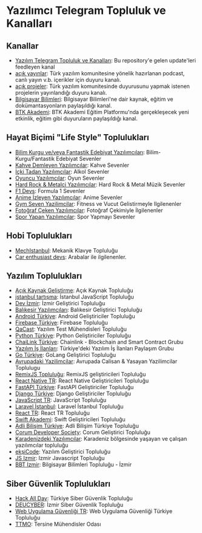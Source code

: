 # Yazılımcı Telegram Topluluk ve Kanalları

## Kanallar

- [Yazılım Telegram Topluluk ve Kanalları](https://t.me/ytt_notify): Bu repository'e gelen update'leri feedleyen kanal
- [açık yayınlar](https://t.me/acikyayin): Türk yazılım komunitesine yönelik hazırlanan podcast, canlı yayın v.b. içerikler için duyuru kanalı.
- [açık projeler](https://t.me/acikproje): Türk yazılım komunitesinde duyurusunu yapmak istenen projelerin yayınlandığı duyuru kanalı.
- [Bilgisayar Bilimleri](https://t.me/computersciencelab): Bilgisayar Bilimleri'ne dair kaynak, eğitim ve dokümantasyonların paylaşıldığı kanal.
- [BTK Akademi](https://t.me/BTKAkademiKurumsal): BTK Akademi Eğitim Platformu'nda gerçekleşecek yeni etkinlik, eğitim gibi duyuruların paylaşıldığı kanal.



## Hayat Biçimi "Life Style" Toplulukları

- [Bilim Kurgu ve/veya Fantastik Edebiyat Yazılımcıları](https://t.me/bilimkurguyazilim): Bilim-Kurgu/Fantastik Edebiyat Sevenler
- [Kahve Demleyen Yazılımcılar](https://t.me/kahveciyazilimcilar): Kahve Sevenler
- [İçki Tadan Yazılımcılar](https://t.me/ickiyazilim): Alkol Sevenler
- [Oyuncu Yazılımcılar](https://t.me/oyunyazilim): Oyun Sevenler
- [Hard Rock & Metalci Yazılımcılar](https://t.me/joinchat/N8l4vy7jdDRhZjQ8): Hard Rock & Metal Müzik Sevenler
- [F1 Devs](https://t.me/joinchat/g6H_CIcjNe8xNzk0): Formula 1 Sevenler
- [Anime İzleyen Yazılımcılar](https://t.me/anime_devel): Anime Sevenler
- [Gym Seven Yazilimcilar](https://t.me/+30Y0wobsgolmYmU0): Fitness ve Vucut Gelistirmeyle Ilgilenenler
- [Fotoğraf Çeken Yazılımcılar](https://t.me/fotoyazilim): Fotoğraf Çekimiyle İlgilenenler
- [Spor Yapan Yazılımcılar](https://t.me/+xUsdvfZUGdNjZDk0): Spor Yapmayı Sevenler



## Hobi Toplulukları

- [MechIstanbul](https://t.me/mechistanbul): Mekanik Klavye Topluluğu
- [Car enthusiast devs](https://t.me/+xU-UOaFbB6JhN2Jk): Arabalar ile ilgilenenler.



## Yazılım Toplulukları

- [Açık Kaynak Geliştirme](https://t.me/acikkaynak): Açık Kaynak Topluluğu
- [jstanbul tartışma](https://t.me/jstanbulGroup): İstanbul JavaScript Topluluğu
- [Dev İzmir](https://t.me/devizmir): İzmir Geliştirici Topluluğu
- [Balıkesir Yazılımcıları](https://t.me/+L-56tXetd34yYTdk): Balıkesir Geliştirici Topluluğu 
- [Android Türkiye](https://t.me/androidturkey): Android Geliştiriciler Topluluğu
- [Firebase Türkiye](https://t.me/firebasetr): Firebase Topluluğu
- [QaCast](https://t.me/joinchat/KG3RmhohFlyjFtfL6G-L-g): Yazılım Test Mühendisleri Topluluğu
- [Python Türkiye](https://t.me/python_tr): Python Geliştiriciler Topluluğu
- [ChaiLink Türkiye](https://t.me/ChainLinkTR): Chainlink - Blockchain and Smart Contract Grubu
- [Yazılım İş İlanları](https://t.me/yazilimisilanlarigrubu): Türkiye'deki Yazılım İş İlanları Paylaşım Grubu
- [Go Türkiye](https://t.me/golangturkiye): GoLang Geliştirici Topluluğu
- [Avrupadaki Yazilimcilar](https://t.me/+5sp0h9uJ-wNhNmI0): Avrupada Calisan & Yasayan Yazilimcilar Toplulugu
- [RemixJS Topluluğu](https://t.me/+iWXQtKBmgDA1N2Q0): RemixJS geliştiricileri Topluluğu
- [React Native TR](https://t.me/+vCc5FfyDe3U2YmI0): React Native Geliştiricileri Topluluğu
- [FastAPI Türkiye](https://t.me/fastapi_turkey): FastAPI Geliştiriciler Topluluğu
- [Django Türkiye](https://t.me/django_turkey): Django Geliştiriciler Topluluğu
- [JavaScript TR](https://t.me/JavaScriptTR): JavaScript Topluluğu
- [Laravel İstanbul](https://t.me/laravelistanbul): Laravel İstanbul Topluluğu
- [React TR](https://t.me/ReactTR): React TR Topluluğu
- [Swift Akademi](https://t.me/swiftakademi): Swift Geliştiricileri Topluluğu
- [Adli Bilişim Türkiye](https://t.me/AdliBilisimTurkiye): Adli Bilişim Türkiye Topluluğu
- [Corum Developer Society](https://t.me/+9AnE8LStu-w0MGQ5): Corum Geliştirici Topluluğu
- [Karadenizdeki Yazılımcılar](https://t.me/blackseadevs): Karadeniz bölgesinde yaşayan ve çalışan yazılımcılar topluluğu
- [ekşiCode](https://www.eksicode.org/telegram-gruplari): Yazılım Geliştirici Topluluğu
- [JS Izmir](https://t.me/js_izmir): Izmir Javascript Topluluğu
- [BBT Izmir](https://t.me/bbtizmir): Bilgisayar Bilimleri Topluluğu - İzmir


## Siber Güvenlik Toplulukları

- [Hack All Day](https://t.me/hackallday): Türkiye Siber Güvenlik Topluluğu
- [DEUCYBER](https://t.me/deucyber): İzmir Siber Güvenlik Topluluğu
- [Web Uygulama Güvenliği TR](https://t.me/WebUygulamaGuvenligiTurkiye): Web Uygulama Güvenliği Türkiye Topluluğu
- [TTMO](https://t.me/ttmo_O): Tersine Mühendisler Odası
